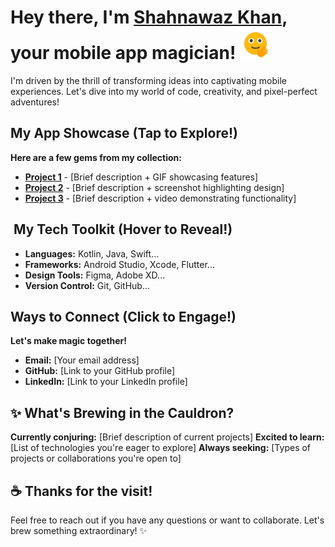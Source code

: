 #  Hey there, I'm <a  href="https://www.linkedin.com/in/shahnawaz-khan-197052162/">Shahnawaz Khan</a>, your mobile app magician! <img src="hii.gif" width="50px" height="50px">

I'm driven by the thrill of transforming ideas into captivating mobile experiences. Let's dive into my world of code, creativity, and pixel-perfect adventures!

##  My App Showcase (Tap to Explore!)

**Here are a few gems from my collection:**

* **[Project 1](link)** - [Brief description + GIF showcasing features]
* **[Project 2](link)** - [Brief description + screenshot highlighting design]
* **[Project 3](link)** - [Brief description + video demonstrating functionality]

## ️ My Tech Toolkit (Hover to Reveal!)

* **Languages:** Kotlin, Java, Swift...
* **Frameworks:** Android Studio, Xcode, Flutter...
* **Design Tools:** Figma, Adobe XD...
* **Version Control:** Git, GitHub...

##  Ways to Connect (Click to Engage!)

**Let's make magic together!**

* **Email:** [Your email address]
* **GitHub:** [Link to your GitHub profile]
* **LinkedIn:** [Link to your LinkedIn profile]

## ✨ What's Brewing in the Cauldron?

**Currently conjuring:** [Brief description of current projects]
**Excited to learn:** [List of technologies you're eager to explore]
**Always seeking:** [Types of projects or collaborations you're open to]

## ☕️ Thanks for the visit! 

Feel free to reach out if you have any questions or want to collaborate. Let's brew something extraordinary! ✨
